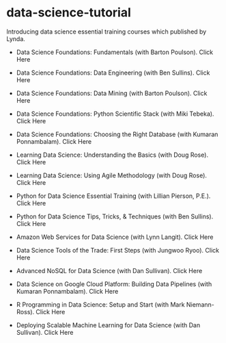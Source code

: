 # data-science-tutorial
Introducing data science essential training courses which published by Lynda.

* Data Science Foundations: Fundamentals (with Barton Poulson). Click Here

* Data Science Foundations: Data Engineering (with Ben Sullins). Click Here

* Data Science Foundations: Data Mining (with Barton Poulson). Click Here

* Data Science Foundations: Python Scientific Stack (with Miki Tebeka). Click Here

* Data Science Foundations: Choosing the Right Database (with Kumaran Ponnambalam). Click Here

* Learning Data Science: Understanding the Basics (with Doug Rose). Click Here

* Learning Data Science: Using Agile Methodology (with Doug Rose). Click Here

* Python for Data Science Essential Training (with Lillian Pierson, P.E.). Click Here

* Python for Data Science Tips, Tricks, & Techniques (with Ben Sullins). Click Here

* Amazon Web Services for Data Science (with Lynn Langit). Click Here

* Data Science Tools of the Trade: First Steps (with Jungwoo Ryoo). Click Here

* Advanced NoSQL for Data Science (with Dan Sullivan). Click Here

* Data Science on Google Cloud Platform: Building Data Pipelines (with Kumaran Ponnambalam). Click Here

* R Programming in Data Science: Setup and Start (with Mark Niemann-Ross). Click Here

* Deploying Scalable Machine Learning for Data Science (with Dan Sullivan). Click Here

